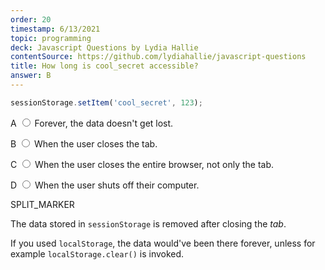 ```yaml
---
order: 20
timestamp: 6/13/2021
topic: programming
deck: Javascript Questions by Lydia Hallie
contentSource: https://github.com/lydiahallie/javascript-questions
title: How long is cool_secret accessible?
answer: B
---
```


  

```javascript
sessionStorage.setItem('cool_secret', 123);
```


<label for="option-A">A </label>
<span class="option-container">
  <input
    type="radio"
    name="answer-option"
    id="option-A" value="A"
  />
  Forever, the data doesn't get lost.
</span>
    

<label for="option-B">B </label>
<span class="option-container">
  <input
    type="radio"
    name="answer-option"
    id="option-B" value="B"
  />
  When the user closes the tab.
</span>
    

<label for="option-C">C </label>
<span class="option-container">
  <input
    type="radio"
    name="answer-option"
    id="option-C" value="C"
  />
  When the user closes the entire browser, not only the tab.
</span>
    

<label for="option-D">D </label>
<span class="option-container">
  <input
    type="radio"
    name="answer-option"
    id="option-D" value="D"
  />
  When the user shuts off their computer.
</span>
    




SPLIT_MARKER

The data stored in `sessionStorage` is removed after closing the _tab_.

If you used `localStorage`, the data would've been there forever, unless for example `localStorage.clear()` is invoked.



